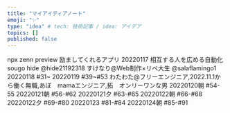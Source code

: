 ```yaml
---
title: "マイアイディアノート"
emoji: "✨"
type: "idea" # tech: 技術記事 / idea: アイデア
topics: []
published: false
---
```

npx zenn preview
励ましてくれるアプリ
20220117 相互する人を広める自動化
sougo
hide
@hide21192318
すけなり@Web制作×リベ大生
@salaflamingo1
20220118 #31~
20220119 #39~#53
わたわた@フリーエンジニア,2022.11.1から働く無職,あぼ　mamaエンジニア,拓　オンリーワンな男
20220120朝 #54-55
20220121朝 #56-#62
20220121夕 #63-#65
20220122朝 #66-#68
20220122夕 #69-#80
20220123   #81-#84
20220124朝 #85-#91